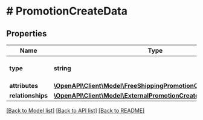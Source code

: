 # # PromotionCreateData

## Properties

Name | Type | Description | Notes
------------ | ------------- | ------------- | -------------
**type** | **string** | The resource&#39;s type |
**attributes** | [**\OpenAPI\Client\Model\FreeShippingPromotionCreateDataAttributes**](FreeShippingPromotionCreateDataAttributes.md) |  |
**relationships** | [**\OpenAPI\Client\Model\ExternalPromotionCreateDataRelationships**](ExternalPromotionCreateDataRelationships.md) |  | [optional]

[[Back to Model list]](../../README.md#models) [[Back to API list]](../../README.md#endpoints) [[Back to README]](../../README.md)
